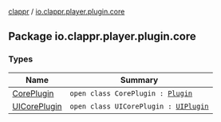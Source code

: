 [clappr](../index.md) / [io.clappr.player.plugin.core](./index.md)

## Package io.clappr.player.plugin.core

### Types

| Name | Summary |
|---|---|
| [CorePlugin](-core-plugin/index.md) | `open class CorePlugin : `[`Plugin`](../io.clappr.player.plugin/-plugin/index.md) |
| [UICorePlugin](-u-i-core-plugin/index.md) | `open class UICorePlugin : `[`UIPlugin`](../io.clappr.player.plugin/-u-i-plugin/index.md) |
